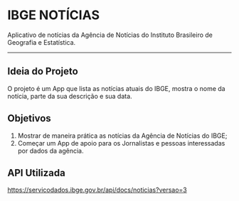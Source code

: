 # IBGE NOTÍCIAS

Aplicativo de notícias da Agência de Notícias do Instituto Brasileiro de Geografia e Estatística.

------

## Ideia do Projeto

O projeto é um App que lista as notícias atuais do IBGE, mostra o nome da notícia, parte da sua descrição e sua data.

## Objetivos

1. Mostrar de maneira prática as notícias da Agência de Notícias do IBGE;
2. Começar um App de apoio para os Jornalistas e pessoas interessadas por dados da agência.

## API Utilizada

https://servicodados.ibge.gov.br/api/docs/noticias?versao=3
